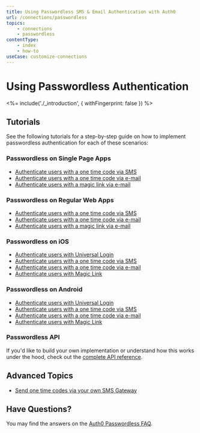 ```yaml
---
title: Using Passwordless SMS & Email Authentication with Auth0
url: /connections/passwordless
topics:
    - connections
    - passwordless
contentType:
    - index
    - how-to
useCase: customize-connections
---
```

# Using Passwordless Authentication

<!-- markdownlint-disable -->

<%= include('./_introduction', { withFingerprint: false }) %>

## Tutorials

See the following tutorials for a step-by-step guide on how to implement passwordless authentication for each of these scenarios:

### Passwordless on Single Page Apps

 - [Authenticate users with a one time code via SMS](/connections/passwordless/spa-sms)
 - [Authenticate users with a one time code via e-mail](/connections/passwordless/spa-email-code)
 - [Authenticate users with a magic link via e-mail](/connections/passwordless/spa-email-link)

### Passwordless on Regular Web Apps

 - [Authenticate users with a one time code via SMS](/connections/passwordless/regular-web-app-sms)
 - [Authenticate users with a one time code via e-mail](/connections/passwordless/regular-web-app-email-code)
 - [Authenticate users with a magic link via e-mail](/connections/passwordless/regular-web-app-email-link)

### Passwordless on iOS

 - [Authenticate users with Universal Login](/connections/passwordless/native-passwordless-universal)
 - [Authenticate users with a one time code via SMS](/connections/passwordless/ios-sms-swift)
 - [Authenticate users with a one time code via e-mail](/connections/passwordless/ios-email-swift)
 - [Authenticate users with Magic Link](/connections/passwordless/ios-magic-link)

### Passwordless on Android

 - [Authenticate users with Universal Login](/connections/passwordless/native-passwordless-universal)
 - [Authenticate users with a one time code via SMS](/connections/passwordless/android-sms)
 - [Authenticate users with a one time code via e-mail](/connections/passwordless/android-email)
 - [Authenticate users with Magic Link](/libraries/lock-android/passwordless-magic-link)

### Passwordless API

If you'd like to build your own implementation or understand how this works under the hood, check out the [complete API reference](/auth-api#passwordless).

## Advanced Topics

 - [Send one time codes via your own SMS Gateway](/connections/passwordless/sms-gateway)

## Have Questions?

You may find the answers on the [Auth0 Passwordless FAQ](/connections/passwordless/faq).
